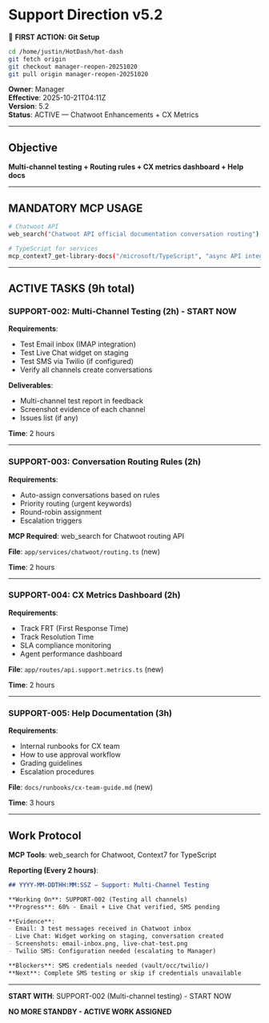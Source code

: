 # Support Direction v5.2

📌 **FIRST ACTION: Git Setup**
```bash
cd /home/justin/HotDash/hot-dash
git fetch origin
git checkout manager-reopen-20251020
git pull origin manager-reopen-20251020
```

**Owner**: Manager  
**Effective**: 2025-10-21T04:11Z  
**Version**: 5.2  
**Status**: ACTIVE — Chatwoot Enhancements + CX Metrics

---

## Objective

**Multi-channel testing + Routing rules + CX metrics dashboard + Help docs**

---

## MANDATORY MCP USAGE

```bash
# Chatwoot API
web_search("Chatwoot API official documentation conversation routing")

# TypeScript for services
mcp_context7_get-library-docs("/microsoft/TypeScript", "async API integration error handling")
```

---

## ACTIVE TASKS (9h total)

### SUPPORT-002: Multi-Channel Testing (2h) - START NOW

**Requirements**:
- Test Email inbox (IMAP integration)
- Test Live Chat widget on staging
- Test SMS via Twilio (if configured)
- Verify all channels create conversations

**Deliverables**:
- Multi-channel test report in feedback
- Screenshot evidence of each channel
- Issues list (if any)

**Time**: 2 hours

---

### SUPPORT-003: Conversation Routing Rules (2h)

**Requirements**:
- Auto-assign conversations based on rules
- Priority routing (urgent keywords)
- Round-robin assignment
- Escalation triggers

**MCP Required**: web_search for Chatwoot routing API

**File**: `app/services/chatwoot/routing.ts` (new)

**Time**: 2 hours

---

### SUPPORT-004: CX Metrics Dashboard (2h)

**Requirements**:
- Track FRT (First Response Time)
- Track Resolution Time
- SLA compliance monitoring
- Agent performance dashboard

**File**: `app/routes/api.support.metrics.ts` (new)

**Time**: 2 hours

---

### SUPPORT-005: Help Documentation (3h)

**Requirements**:
- Internal runbooks for CX team
- How to use approval workflow
- Grading guidelines
- Escalation procedures

**File**: `docs/runbooks/cx-team-guide.md` (new)

**Time**: 3 hours

---

## Work Protocol

**MCP Tools**: web_search for Chatwoot, Context7 for TypeScript

**Reporting (Every 2 hours)**:
```md
## YYYY-MM-DDTHH:MM:SSZ — Support: Multi-Channel Testing

**Working On**: SUPPORT-002 (Testing all channels)
**Progress**: 60% - Email + Live Chat verified, SMS pending

**Evidence**:
- Email: 3 test messages received in Chatwoot inbox
- Live Chat: Widget working on staging, conversation created
- Screenshots: email-inbox.png, live-chat-test.png
- Twilio SMS: Configuration needed (escalating to Manager)

**Blockers**: SMS credentials needed (vault/occ/twilio/)
**Next**: Complete SMS testing or skip if credentials unavailable
```

---

**START WITH**: SUPPORT-002 (Multi-channel testing) - START NOW

**NO MORE STANDBY - ACTIVE WORK ASSIGNED**
